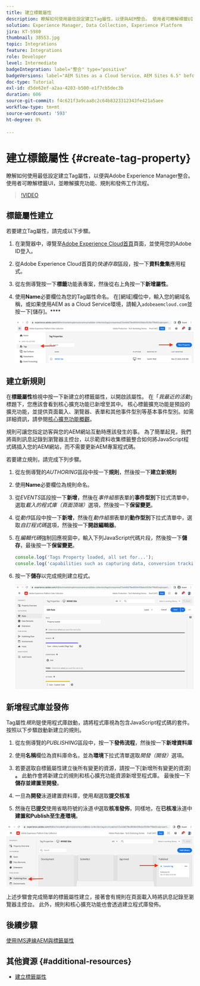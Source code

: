 ```yaml
---
title: 建立標籤屬性
description: 瞭解如何使用最低設定建立Tag屬性，以便與AEM整合。 使用者可瞭解標籤UI，並瞭解擴充功能、規則和發佈工作流程。
solution: Experience Manager, Data Collection, Experience Platform
jira: KT-5980
thumbnail: 38553.jpg
topic: Integrations
feature: Integrations
role: Developer
level: Intermediate
badgeIntegration: label="整合" type="positive"
badgeVersions: label="AEM Sites as a Cloud Service、AEM Sites 6.5" before-title="false"
doc-type: Tutorial
exl-id: d5de62ef-a2aa-4283-b500-e1f7cb5dec3b
duration: 606
source-git-commit: f4c621f3a9caa8c2c64b8323312343fe421a5aee
workflow-type: tm+mt
source-wordcount: '593'
ht-degree: 0%

---
```


# 建立標籤屬性 {#create-tag-property}

瞭解如何使用最低設定建立Tag屬性，以便與Adobe Experience Manager整合。 使用者可瞭解標籤UI，並瞭解擴充功能、規則和發佈工作流程。

>[!VIDEO](https://video.tv.adobe.com/v/38553?quality=12&learn=on)

## 標籤屬性建立

若要建立Tag屬性，請完成以下步驟。

1. 在瀏覽器中，導覽至[Adobe Experience Cloud首頁](https://experience.adobe.com/)頁面，並使用您的Adobe ID登入。

1. 從Adobe Experience Cloud首頁的&#x200B;_快速存取_&#x200B;區段，按一下&#x200B;**資料彙集**&#x200B;應用程式。

1. 從左側導覽按一下&#x200B;**標籤**&#x200B;功能表專案，然後從右上角按一下&#x200B;**新增屬性**。

1. 使用&#x200B;**Name**&#x200B;必要欄位為您的Tag屬性命名。 在[網域]欄位中，輸入您的網域名稱，或如果使用AEM as a Cloud Service環境，請輸入`adobeaemcloud.com`並按一下[儲存]。****

   ![標籤屬性](assets/tag-properties.png)

## 建立新規則

在&#x200B;**標籤屬性**&#x200B;檢視中按一下新建立的標籤屬性，以開啟該屬性。 在「_我最近的活動_」標題下，您應該會看到核心擴充功能已新增至其中。 核心標籤擴充功能是預設的擴充功能，並提供頁面載入、瀏覽器、表單和其他事件型別等基本事件型別。如需詳細資訊，請參閱[核心擴充功能概觀](https://experienceleague.adobe.com/docs/experience-platform/tags/extensions/client/core/overview.html)。

規則可讓您指定訪客與您的AEM網站互動時應該發生的事。 為了簡單起見，我們將兩則訊息記錄到瀏覽器主控台，以示範資料收集標籤整合如何將JavaScript程式碼插入您的AEM網站，而不需要更新AEM專案程式碼。

若要建立規則，請完成下列步驟。

1. 從左側導覽的&#x200B;_AUTHORING_&#x200B;區段中按一下&#x200B;**規則**，然後按一下&#x200B;**建立新規則**

1. 使用&#x200B;**Name**&#x200B;必要欄位為規則命名。

1. 從&#x200B;_EVENTS_&#x200B;區段按一下&#x200B;**新增**，然後在&#x200B;_事件組態_&#x200B;表單的&#x200B;**事件型別**&#x200B;下拉式清單中，選取&#x200B;_載入的程式庫（頁面頂端）_&#x200B;選項，然後按一下&#x200B;**保留變更**。

1. 從&#x200B;_動作_&#x200B;區段中按一下&#x200B;**新增**，然後在&#x200B;_動作組態_&#x200B;表單的&#x200B;**動作型別**&#x200B;下拉式清單中，選取&#x200B;_自訂程式碼_&#x200B;選項，然後按一下&#x200B;**開啟編輯器**。

1. 在&#x200B;_編輯代碼_&#x200B;強制回應視窗中，輸入下列JavaScript代碼片段，然後按一下&#x200B;**儲存**，最後按一下&#x200B;**保留變更**。

   ```javascript
   console.log('Tags Property loaded, all set for...');
   console.log('capabilities such as capturing data, conversion tracking and delivering unique and personalized experiences');
   ```

1. 按一下&#x200B;**儲存**&#x200B;以完成規則建立程式。

   ![新規則](assets/new-rule.png)

## 新增程式庫並發佈

Tag屬性&#x200B;_規則_&#x200B;是使用程式庫啟動，請將程式庫視為包含JavaScript程式碼的套件。 按照以下步驟啟動新建立的規則。

1. 從左側導覽的&#x200B;_PUBLISHING_&#x200B;區段中，按一下&#x200B;**發佈流程**，然後按一下&#x200B;**新增資料庫**

1. 使用&#x200B;**名稱**&#x200B;欄位為資料庫命名，並為&#x200B;**環境**&#x200B;下拉式清單選取&#x200B;_開發（開發）_&#x200B;選項。

1. 若要選取自標籤屬性建立後所有變更的資源，請按一下[新增所有變更的資源] **。** 此動作會將新建立的規則和核心擴充功能資源新增至程式庫。 最後按一下&#x200B;**儲存並建置至開發**。

1. 一旦為&#x200B;**開發**&#x200B;泳道建置資料庫，使用&#x200B;_點_&#x200B;選取&#x200B;**提交核准**

1. 然後在&#x200B;**已提交**&#x200B;使用省略符號的泳道&#x200B;_中_&#x200B;選取&#x200B;**核准發佈**，同樣地，在&#x200B;**已核准**&#x200B;泳道中&#x200B;**建置和Publish至生產環境**。

![已發佈的資料庫](assets/published-library.png)


上述步驟會完成簡單的標籤屬性建立，接著會有規則在頁面載入時將訊息記錄至瀏覽器主控台。 此外，規則和核心擴充功能也會透過建立程式庫發佈。

## 後續步驟

[使用IMS連線AEM與標籤屬性](connect-aem-tag-property-using-ims.md)


## 其他資源 {#additional-resources}

* [建立標籤屬性](https://experienceleague.adobe.com/docs/platform-learn/implement-in-websites/configure-tags/create-a-property.html)
